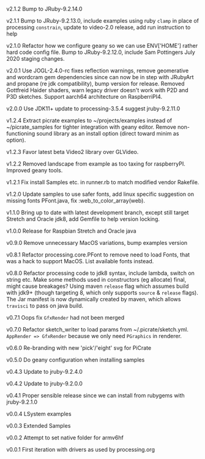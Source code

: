 v2.1.2 Bump to JRuby-9.2.14.0

v2.1.1 Bump to JRuby-9.2.13.0, include examples using ruby `clamp` in place of processing `constrain`, update to video-2.0 release, add run instruction to help

v2.1.0 Refactor how we configure geany so we can use ENV['HOME'] rather hard code config file. Bump to JRuby-9.2.12.0, include Sam Pottingers July 2020 staging changes.

v2.0.1 Use JOGL-2.4.0-rc fixes reflection warnings, remove geomerative and wordcram gem dependencies since can now be in step with JRubyArt and propane (re jdk compatibility), bump version for release. Removed Gottfreid Haider shaders, warn legacy driver doesn't work with P2D and P3D sketches. Support aarch64 architecture on RaspberriPI4.

v2.0.0 Use JDK11+ update to processing-3.5.4 suggest jruby-9.2.11.0

v1.2.4 Extract picrate examples to ~/projects/examples instead of ~/picrate_samples for tighter integration with geany editor. Remove non-functioning sound library as an install option (direct toward minim as option).

v1.2.3 Favor latest beta Video2 library over GLVideo.

v1.2.2 Removed landscape from example as too taxing for raspberryPI. Improved geany tools.

v1.2.1 Fix install Samples etc. in runner.rb to match modified vendor Rakefile.

v1.2.0 Update samples to use safer fonts, add linux specific suggestion on missing fonts PFont.java, fix :web_to_color_array(web).

v1.1.0 Bring up to date with latest development branch, except still target Stretch and Oracle jdk8, add Gemfile to help version locking.

v1.0.0 Release for Raspbian Stretch and Oracle java

v0.9.0 Remove unnecessary MacOS variations, bump examples version

v0.8.1 Refactor processing.core.PFont to remove need to load Fonts, that was a hack to support MacOS. List available fonts instead.

v0.8.0 Refactor processing code to jdk8 syntax, include lambda, switch on string etc. Make some methods used in constructors (eg allocate) final, might cause breakages? Using maven `release` flag which assumes build with jdk9+ (though targeting 8, which only supports `source` & `release` flags). The Jar manifest is now dynamically created by maven, which allows `travisci` to pass on java build.

v0.7.1 Oops fix `GfxRender` had not been merged

v0.7.0 Refactor sketch_writer to load params from ~/.picrate/sketch.yml. `AppRender => GfxRender` because we only need `PGraphics` in renderer.

v0.6.0 Re-branding with new 'pick'/'eight' svg for PiCrate

v0.5.0 Do geany configuration when installing samples

v0.4.3 Update to jruby-9.2.4.0

v0.4.2 Update to jruby-9.2.0.0

v0.4.1 Proper sensible release since we can install from rubygems with jruby-9.2.1.0

v0.0.4 LSystem examples

v0.0.3
Extended Samples

v0.0.2
Attempt to set native folder for armv6hf

v0.0.1
First iteration with drivers as used by processing.org

